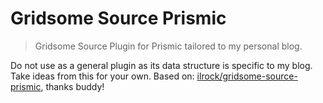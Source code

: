# Gridsome Source Prismic

> Gridsome Source Plugin for Prismic tailored to my personal blog.

Do not use as a general plugin as its data structure is specific to my blog. Take ideas from this for your own.
Based on: [ilrock/gridsome-source-prismic](https://github.com/ilrock/gridsome-source-prismic), thanks buddy!
